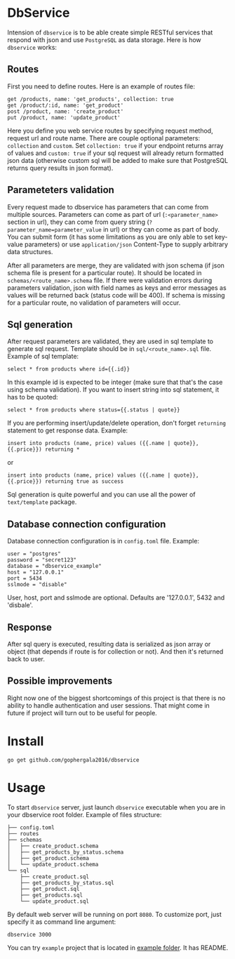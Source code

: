 DbService
=========

Intension of `dbservice` is to be able create simple RESTful services that respond with json and use `PostgreSQL` as data storage. Here is how `dbservice` works:

Routes
------

First you need to define routes. Here is an example of routes file:

```
get /products, name: 'get_products', collection: true
get /product/:id, name: 'get_product'
post /product, name: 'create_product'
put /product, name: 'update_product'
```

Here you define you web service routes by specifying request method, request url and route name. There are couple optional parameters: `collection` and `custom`. Set `collection: true` if your endpoint returns array of values and `custom: true` if your sql request will already return formatted json data (otherwise custom sql will be added to make sure that PostgreSQL returns query results in json format).

Parameteters validation
-----------------------

Every request made to dbservice has parameters that can come from multiple sources. Parameters can come as part of url (`:<parameter_name>` section in url), they can come from query string (`?parameter_name=parameter_value` in url) or they can come as part of body. You can submit form (it has some limitations as you are only able to set key- value parameters) or use `application/json` Content-Type to supply arbitrary data structures.

After all parameters are merge, they are validated with json schema (if json schema file is present for a particular route). It should be located in `schemas/<route_name>.schema` file. If there were validation errors during parameters validation, json with field names as keys and error messages as values will be returned back (status code will be 400). If schema is missing for a particular route, no validation of parameters will occur.

Sql generation
--------------

After request parameters are validated, they are used in sql template to generate sql request. Template should be in `sql/<route_name>.sql` file. Example of sql template:

```
select * from products where id={{.id}}
```

In this example id is expected to be integer (make sure that that's the case using schema validation). If you want to insert string into sql statement, it has to be quoted:

```
select * from products where status={{.status | quote}}
```

If you are performing insert/update/delete operation, don't forget `returning` statement to get response data. Example:

```
insert into products (name, price) values ({{.name | quote}}, {{.price}}) returning *
```

or

```
insert into products (name, price) values ({{.name | quote}}, {{.price}}) returning true as success
```

Sql generation is quite powerful and you can use all the power of `text/template` package.

Database connection configuration
---------------------------------

Database connection configuration is in `config.toml` file. Example:

```
user = "postgres"
password = "secret123"
database = "dbservice_example"
host = "127.0.0.1"
port = 5434
sslmode = "disable"
```

User, host, port and sslmode are optional. Defaults are '127.0.0.1', 5432 and 'disbale'.

Response
--------

After sql query is executed, resulting data is serialized as json array or object (that depends if route is for collection or not). And then it's returned back to user.

Possible improvements
---------------------

Right now one of the biggest shortcomings of this project is that there is no ability to handle authentication and user sessions. That might come in future if project will turn out to be useful for people.

Install
=======

```
go get github.com/gophergala2016/dbservice
```

Usage
=====

To start `dbservice` server, just launch `dbservice` executable when you are in your dbservice root folder. Example of files structure:

```
├── config.toml
├── routes
├── schemas
│   ├── create_product.schema
│   ├── get_products_by_status.schema
│   ├── get_product.schema
│   └── update_product.schema
└── sql
    ├── create_product.sql
    ├── get_products_by_status.sql
    ├── get_product.sql
    ├── get_products.sql
    └── update_product.sql
```

By default web server will be running on port `8080`. To customize port, just specify it as command line argument:

```
dbservice 3000
```

You can try `example` project that is located in [example folder](https://github.com/gophergala2016/dbservice/tree/master/example). It has README.
